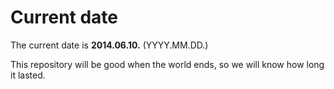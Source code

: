 # Current date

The current date is **2014.06.10.** (YYYY.MM.DD.)

This repository will be good when the world ends, so we will know how long it lasted.